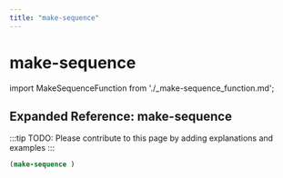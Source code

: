 ```yaml
---
title: "make-sequence"
---
```


# make-sequence

import MakeSequenceFunction from './_make-sequence_function.md';

<MakeSequenceFunction />

## Expanded Reference: make-sequence

:::tip
TODO: Please contribute to this page by adding explanations and examples
:::

```lisp
(make-sequence )
```
